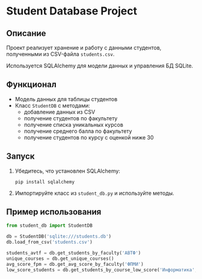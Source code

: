 # Student Database Project

## Описание
Проект реализует хранение и работу с данными студентов, полученными из CSV-файла `students.csv`.

Используется SQLAlchemy для модели данных и управления БД SQLite.

## Функционал
- Модель данных для таблицы студентов
- Класс `StudentDB` с методами:
  - добавление данных из CSV
  - получение студентов по факультету
  - получение списка уникальных курсов
  - получение среднего балла по факультету
  - получение студентов по курсу с оценкой ниже 30

## Запуск
1. Убедитесь, что установлен SQLAlchemy:
   ```
   pip install sqlalchemy
   ```
2. Импортируйте класс из `student_db.py` и используйте методы.

## Пример использования

```python
from student_db import StudentDB

db = StudentDB('sqlite:///students.db')
db.load_from_csv('students.csv')

students_avtf = db.get_students_by_faculty('АВТФ')
unique_courses = db.get_unique_courses()
avg_score_fpm = db.get_avg_score_by_faculty('ФПМИ')
low_score_students = db.get_students_by_course_low_score('Информатика', 30)
```

